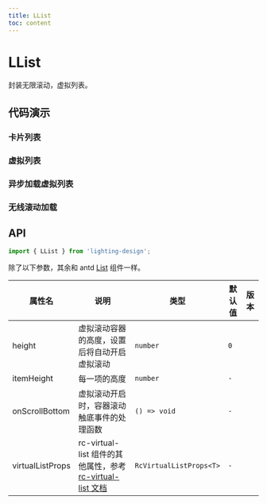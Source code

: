 ```yaml
---
title: LList
toc: content
---
```


# LList

封装无限滚动，虚拟列表。

## 代码演示

### 卡片列表

<code src='./demos/Demo2.tsx' ></code>

### 虚拟列表

<code src='./demos/Demo3.tsx' ></code>

### 异步加载虚拟列表

<code src='./demos/Demo1.tsx' ></code>

### 无线滚动加载

<code src='./demos/Demo4.tsx' ></code>

## API

```ts
import { LList } from 'lighting-design';
```

除了以下参数，其余和 antd [List](https://ant.design/components/list-cn#list) 组件一样。

| 属性名           | 说明                                                                                                         | 类型                    | 默认值 | 版本 |
| ---------------- | ------------------------------------------------------------------------------------------------------------ | ----------------------- | ------ | ---- |
| height           | 虚拟滚动容器的高度，设置后将自动开启虚拟滚动                                                                 | `number`                | `0`    |      |
| itemHeight       | 每一项的高度                                                                                                 | `number`                | `-`    |      |
| onScrollBottom   | 虚拟滚动开启时，容器滚动触底事件的处理函数                                                                   | `() => void`            | `-`    |      |
| virtualListProps | rc-virtual-list 组件的其他属性，参考 [rc-virtual-list 文档](https://github.com/react-component/virtual-list) | `RcVirtualListProps<T>` | `-`    |      |
